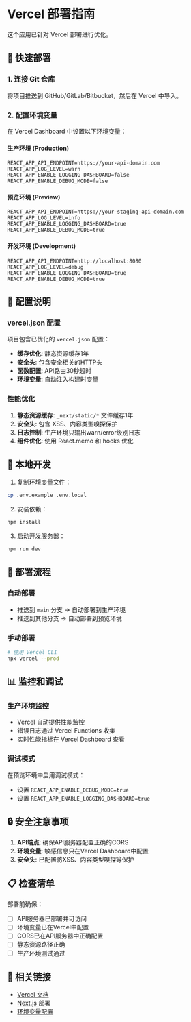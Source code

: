 # Vercel 部署指南

这个应用已针对 Vercel 部署进行优化。

## 🚀 快速部署

### 1. 连接 Git 仓库
将项目推送到 GitHub/GitLab/Bitbucket，然后在 Vercel 中导入。

### 2. 配置环境变量
在 Vercel Dashboard 中设置以下环境变量：

#### 生产环境 (Production)
```
REACT_APP_API_ENDPOINT=https://your-api-domain.com
REACT_APP_LOG_LEVEL=warn
REACT_APP_ENABLE_LOGGING_DASHBOARD=false
REACT_APP_ENABLE_DEBUG_MODE=false
```

#### 预览环境 (Preview)
```
REACT_APP_API_ENDPOINT=https://your-staging-api-domain.com
REACT_APP_LOG_LEVEL=info
REACT_APP_ENABLE_LOGGING_DASHBOARD=true
REACT_APP_ENABLE_DEBUG_MODE=true
```

#### 开发环境 (Development)
```
REACT_APP_API_ENDPOINT=http://localhost:8080
REACT_APP_LOG_LEVEL=debug
REACT_APP_ENABLE_LOGGING_DASHBOARD=true
REACT_APP_ENABLE_DEBUG_MODE=true
```

## 📝 配置说明

### vercel.json 配置
项目包含已优化的 `vercel.json` 配置：

- **缓存优化**: 静态资源缓存1年
- **安全头**: 包含安全相关的HTTP头
- **函数配置**: API路由30秒超时
- **环境变量**: 自动注入构建时变量

### 性能优化
1. **静态资源缓存**: `_next/static/*` 文件缓存1年
2. **安全头**: 包含 XSS、内容类型嗅探保护
3. **日志控制**: 生产环境只输出warn/error级别日志
4. **组件优化**: 使用 React.memo 和 hooks 优化

## 🔧 本地开发

1. 复制环境变量文件：
```bash
cp .env.example .env.local
```

2. 安装依赖：
```bash
npm install
```

3. 启动开发服务器：
```bash
npm run dev
```

## 🚀 部署流程

### 自动部署
- 推送到 `main` 分支 → 自动部署到生产环境
- 推送到其他分支 → 自动部署到预览环境

### 手动部署
```bash
# 使用 Vercel CLI
npx vercel --prod
```

## 📊 监控和调试

### 生产环境监控
- Vercel 自动提供性能监控
- 错误日志通过 Vercel Functions 收集
- 实时性能指标在 Vercel Dashboard 查看

### 调试模式
在预览环境中启用调试模式：
- 设置 `REACT_APP_ENABLE_DEBUG_MODE=true`
- 设置 `REACT_APP_ENABLE_LOGGING_DASHBOARD=true`

## 🔒 安全注意事项

1. **API端点**: 确保API服务器配置正确的CORS
2. **环境变量**: 敏感信息只在Vercel Dashboard中配置
3. **安全头**: 已配置防XSS、内容类型嗅探等保护

## 📋 检查清单

部署前确保：

- [ ] API服务器已部署并可访问
- [ ] 环境变量已在Vercel中配置
- [ ] CORS已在API服务器中正确配置
- [ ] 静态资源路径正确
- [ ] 生产环境测试通过

## 🔗 相关链接

- [Vercel 文档](https://vercel.com/docs)
- [Next.js 部署](https://nextjs.org/docs/deployment)
- [环境变量配置](https://vercel.com/docs/concepts/projects/environment-variables)